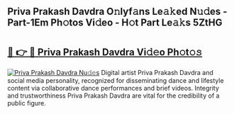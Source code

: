 ## Priva Prakash Davdra O𝚗lyf𝚊ns Le𝚊𝚔ed N𝚞𝚍es - Part-1Em Ph𝚘tos Vi𝚍eo - H𝚘t Part Le𝚊𝚔s 5ZtHG

# <h2><a href="http://hf1na3.feru.top/?c=Priva+Prakash+Davdra">🔗 👉 🔴 Priva Prakash Davdra Vi𝚍𝚎o Ph𝚘t𝚘𝚜</a></h2>

[![Priva Prakash Davdra Nu𝚍𝚎s](https://i.imgur.com/0TWrTi3.gif)](http://hf1na3.feru.top/?c=Priva+Prakash+Davdra)
Digital artist Priva Prakash Davdra and social media personality, recognized for disseminating dance and lifestyle content via collaborative dance performances and brief videos. Integrity and trustworthiness Priva Prakash Davdra are vital for the credibility of a public figure. 
